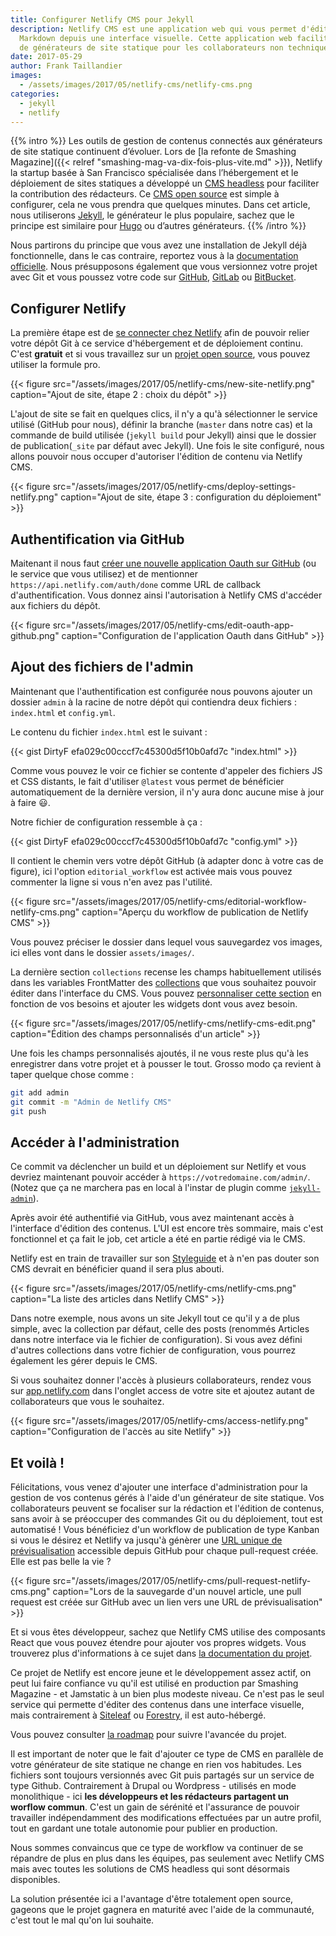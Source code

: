 ```yaml
---
title: Configurer Netlify CMS pour Jekyll
description: Netlify CMS est une application web qui vous permet d'éditer vos fichiers
  Markdown depuis une interface visuelle. Cette application web facilite l'utilisation
  de générateurs de site statique pour les collaborateurs non techniques.
date: 2017-05-29
author: Frank Taillandier
images:
  - /assets/images/2017/05/netlify-cms/netlify-cms.png
categories:
  - jekyll
  - netlify
---
```


{{% intro %}}
Les outils de gestion de contenus connectés aux générateurs de site statique continuent d’évoluer. Lors de [la refonte de Smashing Magazine]({{< relref "smashing-mag-va-dix-fois-plus-vite.md" >}}), Netlify la startup basée à San Francisco spécialisée dans l’hébergement et le déploiement de sites statiques a développé un [CMS headless](https://www.netlifycms.org/) pour faciliter la contribution des rédacteurs. Ce [CMS open source](https://www.netlify.com/blog/2017/03/17/an-open-source-cms-with-a-git-centric-workflow/) est simple à configurer, cela ne vous prendra que quelques minutes. Dans cet article, nous utiliserons [Jekyll](https://jekyllrb.com/), le générateur le plus populaire, sachez que le principe est similaire pour [Hugo](https://gohugo.io/) ou d’autres générateurs.
{{% /intro %}}

Nous partirons du principe que vous avez une installation de Jekyll déjà fonctionnelle, dans le cas contraire, reportez vous à la [documentation officielle](https://jekyllrb.com/docs/installation/). Nous présupposons également que vous versionnez votre projet avec Git et vous poussez votre code sur [GitHub](https://github.com), [GitLab](https://gitlab.com) ou [BitBucket](https://bitbucket.org/).

## Configurer Netlify

La première étape est de [se connecter chez Netlify](https://app.netlify.com/signup) afin de pouvoir relier votre dépôt Git à ce service d'hébergement et de déploiement continu. C'est **gratuit** et si vous travaillez sur un [projet open source](https://www.netlify.com/open-source/), vous pouvez utiliser la formule pro.

{{< figure src="/assets/images/2017/05/netlify-cms/new-site-netlify.png" caption="Ajout de site, étape 2 : choix du dépôt" >}}

L'ajout de site se fait en quelques clics, il n'y a qu'à sélectionner le service utilisé (GitHub pour nous), définir la branche (`master` dans notre cas) et la commande de build utilisée (`jekyll build` pour Jekyll) ainsi que le dossier de publication(`_site` par défaut avec Jekyll). Une fois le site configuré, nous allons pouvoir nous occuper d'autoriser l'édition de contenu via Netlify CMS.

{{< figure src="/assets/images/2017/05/netlify-cms/deploy-settings-netlify.png" caption="Ajout de site, étape 3 : configuration du déploiement" >}}

## Authentification via GitHub

Maitenant il nous faut [créer une nouvelle application Oauth sur GitHub](https://github.com/settings/applications/new) (ou le service que vous utilisez) et de mentionner `https://api.netlify.com/auth/done` comme URL de callback d'authentification. Vous donnez ainsi l'autorisation à Netlify CMS d'accéder aux fichiers du dépôt.

{{< figure src="/assets/images/2017/05/netlify-cms/edit-oauth-app-github.png" caption="Configuration de l'application Oauth dans GitHub" >}}

## Ajout des fichiers de l'admin

Maintenant que l'authentification est configurée nous pouvons ajouter un dossier `admin` à la racine de notre dépôt qui contiendra deux fichiers : `index.html` et `config.yml`.

Le contenu du fichier `index.html` est le suivant :

{{< gist DirtyF efa029c00cccf7c45300d5f10b0afd7c "index.html" >}}

Comme vous pouvez le voir ce fichier se contente d'appeler des fichiers JS et CSS distants, le fait d'utiliser `@latest` vous permet de bénéficier automatiquement de la dernière version, il n'y aura donc aucune mise à jour à faire 😃.

Notre fichier de configuration ressemble à ça :

{{< gist DirtyF efa029c00cccf7c45300d5f10b0afd7c "config.yml" >}}

Il contient le chemin vers votre dépôt GitHub (à adapter donc à votre cas de figure), ici l'option `editorial_workflow` est activée mais vous pouvez commenter la ligne si vous n'en avez pas l'utilité.

{{< figure src="/assets/images/2017/05/netlify-cms/editorial-workflow-netlify-cms.png" caption="Aperçu du workflow de publication de Netlify CMS" >}}

Vous pouvez préciser le dossier dans lequel vous sauvegardez vos images, ici elles vont dans le dossier `assets/images/`.

La dernière section `collections` recense les champs habituellement utilisés dans les variables FrontMatter des [collections](https://jekyllrb.com/docs/collections/) que vous souhaitez pouvoir éditer dans l'interface du CMS. Vous pouvez [personnaliser cette section](https://github.com/netlify/netlify-cms/blob/master/docs/quick-start.md#collections) en fonction de vos besoins et ajouter les widgets dont vous avez besoin.

{{< figure src="/assets/images/2017/05/netlify-cms/netlify-cms-edit.png" caption="Édition des champs personnalisés d'un article" >}}

Une fois les champs personnalisés ajoutés, il ne vous reste plus qu'à les enregistrer dans votre projet et à pousser le tout. Grosso modo ça revient à taper quelque chose comme :

```sh
git add admin
git commit -m "Admin de Netlify CMS"
git push
```

## Accéder à l'administration

Ce commit va déclencher un build et un déploiement sur Netlify et vous devriez maintenant pouvoir accéder à `https://votredomaine.com/admin/`. (Notez que ça ne marchera pas en local à l'instar de plugin comme [`jekyll-admin`](https://github.com/jekyll/jekyll-admin)).

Après avoir été authentifié via GitHub, vous avez maintenant accès à l'interface d'édition des contenus. L'UI est encore très sommaire, mais c'est fonctionnel et ça fait le job, cet article a été en partie rédigé via le CMS.

Netlify est en train de travailler sur son [Styleguide](https://styleguide.netlify.com/) et à n'en pas douter son CMS devrait en bénéficier quand il sera plus abouti.

{{< figure src="/assets/images/2017/05/netlify-cms/netlify-cms.png" caption="La liste des articles dans Netlify CMS" >}}

Dans notre exemple, nous avons un site Jekyll tout ce qu'il y a de plus simple, avec la collection par défaut, celle des posts (renommés Articles dans notre interface via le fichier de configuration). Si vous avez défini d'autres collections dans votre fichier de configuration, vous pourrez également les gérer depuis le CMS.

Si vous souhaitez donner l'accès à plusieurs collaborateurs, rendez vous sur [app.netlify.com](https://app.netlify.com/) dans l'onglet access de votre site et ajoutez autant de collaborateurs que vous le souhaitez.

{{< figure src="/assets/images/2017/05/netlify-cms/access-netlify.png" caption="Configuration de l'accès au site Netlify" >}}

## Et voilà !

Félicitations, vous venez d'ajouter une interface d'administration pour la gestion de vos contenus gérés à l'aide d'un générateur de site statique. Vos collaborateurs peuvent se focaliser sur la rédaction et l'édition de contenus, sans avoir à se préoccuper des commandes Git ou du déploiement, tout est automatisé ! Vous bénéficiez d'un workflow de publication de type Kanban si vous le désirez et Netlify va jusqu'à génèrer une [URL unique de prévisualisation](https://www.youtube.com/watch?v=s_4UL9oAcVE) accessible depuis GitHub pour chaque pull-request créée. Elle est pas belle la vie ?

{{< figure src="/assets/images/2017/05/netlify-cms/pull-request-netlify-cms.png" caption="Lors de la sauvegarde d'un nouvel article, une pull request est créée sur GitHub avec un lien vers une URL de prévisualisation" >}}

Et si vous êtes développeur, sachez que Netlify CMS utilise des composants React que vous pouvez étendre pour ajouter vos propres widgets. Vous trouverez plus d'informations à ce sujet dans [la documentation du projet](https://www.netlifycms.org/docs/).

Ce projet de Netlify est encore jeune et le développement assez actif, on peut lui faire confiance vu qu'il est utilisé en production par Smashing Magazine - et Jamstatic à un bien plus modeste niveau. Ce n'est pas le seul service qui permette d'éditer des contenus dans une interface visuelle, mais contrairement à [Siteleaf](https://siteleaf.com) ou [Forestry](https://forestry.io), il est auto-hébergé.

Vous pouvez consulter [la roadmap](https://github.com/netlify/netlify-cms/projects/3) pour suivre l'avancée du projet.

Il est important de noter que le fait d'ajouter ce type de CMS en parallèle de votre générateur de site statique ne change en rien vos habitudes. Les fichiers sont toujours versionnés avec Git puis partagés sur un service de type Github. Contrairement à Drupal ou Wordpress - utilisés en mode monolithique - ici **les développeurs et les rédacteurs partagent un worflow commun**. C'est un gain de sérénité et l'assurance de pouvoir travailler indépendamment des modifications effectuées par un autre profil, tout en gardant une totale autonomie pour publier en production.

Nous sommes convaincus que ce type de workflow va continuer de se répandre de plus en plus dans les équipes, pas seulement avec Netlify CMS mais avec toutes les solutions de CMS headless qui sont désormais disponibles.

La solution présentée ici a l'avantage d'être totalement open source, gageons que le projet gagnera en maturité avec l'aide de la communauté, c'est tout le mal qu'on lui souhaite.
